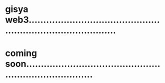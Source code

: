 # gisya web3...................................................................................
# coming soon............................................................................
